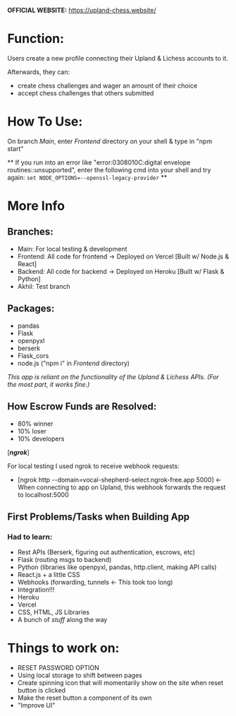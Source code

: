 **OFFICIAL WEBSITE:**
https://upland-chess.website/

# Function:
Users create a new profile connecting their Upland & Lichess accounts to it.

Afterwards, they can: 
 - create chess challenges and wager an amount of their choice
 - accept chess challenges that others submitted

# How To Use:
On branch *Main*, enter *Frontend* directory on your shell & type in "npm start"

** If you run into an error like "error:0308010C:digital envelope routines::unsupported", enter the following cmd into your shell and try again: `set NODE_OPTIONS=--openssl-legacy-provider` **

# More Info
## **Branches:**
 - Main: For local testing & development
 - Frontend: All code for frontend -> Deployed on Vercel   [Built w/ Node.js & React]
 - Backend: All code for backend -> Deployed on Heroku     [Built w/ Flask & Python]
 - Akhil: Test branch

## **Packages:**
 - pandas
 - Flask
 - openpyxl
 - berserk
 - Flask_cors
 - node.js ("npm i" in *Frontend* directory)


*This app is reliant on the functionality of the Upland & Lichess APIs. (For the most part, it works fine.)*


## **How Escrow Funds are Resolved:**
 - 80% winner
 - 10% loser
 - 10% developers


[***ngrok***]

For local testing I used ngrok to receive webhook requests: 
- [ngrok http --domain=vocal-shepherd-select.ngrok-free.app 5000]     <- When connecting to app on Upland, this webhook forwards the request to localhost:5000


## **First Problems/Tasks when Building App**

### Had to learn:
 - Rest APIs (Berserk, figuring out authentication, escrows, etc)
 - Flask (routing msgs to backend)
 - Python (libraries like openpyxl, pandas, http.client, making API calls)
 - React.js + a little CSS
 - Webhooks (forwarding, tunnels  <- This took too long)
 - Integration!!!
 - Heroku
 - Vercel
 - CSS, HTML, JS Libraries
 - A bunch of _stuff_ along the way


# Things to work on:
- RESET PASSWORD OPTION
- Using local storage to shift between pages
- Create spinning icon that will momentarily show on the site when reset button is clicked
- Make the reset button a component of its own
- "Improve UI"
